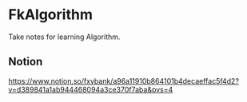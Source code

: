 # FkAlgorithm
Take notes for learning Algorithm.
## Notion
https://www.notion.so/fxybank/a96a11910b864101b4decaeffac5f4d2?v=d389841a1ab944468094a3ce370f7aba&pvs=4

